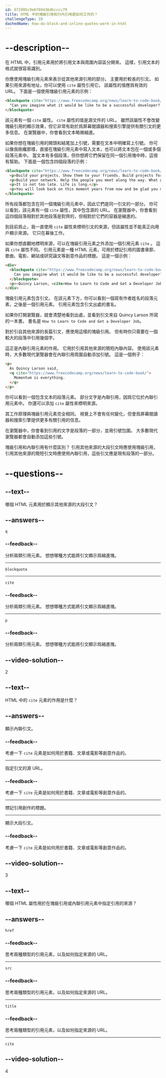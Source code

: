 ```yaml
---
id: 672995c9e6f69436dbcccc79
title: HTML 中的塊級引用和行內引用是如何工作的？
challengeType: 19
dashedName: how-do-block-and-inline-quotes-work-in-html
---
```


# --description--

在 HTML 中，引用元素用於將引用文本與周圍內容區分開來。 這樣，引用文本的格式就很容易識別。

你應使用塊級引用元素來表示從其他來源引用的部分。 主要用於較長的引文。 如果引用來源有地址，你可以使用 `cite` 屬性引用它。 該屬性的值應爲有效的 URL。 下面是一個使用塊級引用元素的示例：

```html
<blockquote cite="https://www.freecodecamp.org/news/learn-to-code-book/">
  "Can you imagine what it would be like to be a successful developer? To have built software systems that people rely upon?"
</blockquote>
```

該元素有一個 `cite` 屬性。 `cite` 屬性的值是源文件的 URL。 雖然該屬性不會改變塊級引用的顯示效果，但它非常有助於爲屏幕閱讀器和搜索引擎提供有關引文的更多信息。 在瀏覽器中，你會看到文本略微縮進。

如果你想在塊級引用的開頭和結尾加上引號，需要在文本中明確寫上引號。 你可以像我剛纔那樣，直接在塊級引用元素中寫入文本，也可以將文本包在一個或多個段落元素中。 當文本有多個段落，但你想將它們保留在同一個引用塊中時，這很有幫助。 下面是一個包含四個段落的示例：

```html
<blockquote cite="https://www.freecodecamp.org/news/learn-to-code-book/">
  <p>Build your projects. Show them to your friends. Build projects for your friends.</p>
  <p>Build your network. Help the people you meet along the way. What goes around comes around. You'll get what's coming to you.</p>   
  <p>It is not too late. Life is long.</p>
  <p>You will look back on this moment years from now and be glad you made a move.</p>
</blockquote>
```

所有段落都包含在同一個塊級引用元素中，因此它們是同一引文的一部分。 你可以看到，該元素有一個 `cite` 屬性，其中包含源的 URL。 在瀏覽器中，你會看到這四個段落相對於其他段落是對齊的，但相對於它們的容器是縮進的。

到目前爲止，我一直使用 `cite` 屬性來標明引文的來源，但該屬性並不能真正向用戶顯示來源。 它只在幕後工作。

如果你想直觀地標明來源，可以在塊級引用元素之外添加一個引用元素 `cite` 。 這與 `cite` 屬性不同。 引用元素是一種 HTML 元素，可用於標記引用的圖書章節、歌曲、電影、網站或研究論文等創意作品的標題。 這是一個示例：

```html
<div>
  <blockquote cite="https://www.freecodecamp.org/news/learn-to-code-book/">
    Can you imagine what it would be like to be a successful developer? To have built software systems that people rely upon?
  </blockquote>
  <p>—Quincy Larson, <cite>How to Learn to Code and Get a Developer Job [Full Book].</cite></p>
</div>
```

塊級引用元素包含引文。 在該元素下方，你可以看到一個寫有作者姓名的段落元素，之後是一個引用元素。 引用元素包含引文出處的書名。

如果你打開瀏覽器，就會清楚地看到出處，並看到引文來自 Quincy Larson 所寫的一本書。 書名是 `How to Learn to Code and Get a Developer Job`。

對於引自其他來源的長篇引文，應使用這樣的塊級引用。 但有時你只需要在一個較大的段落中引用幾個字。

這正是內聯引用元素的作用。 它用於引用其他來源的簡短內聯內容。 使用該元素時，大多數現代瀏覽器會在內聯引用周圍自動添加引號。 這是一個例子：

```html
<p>
  As Quincy Larson said,
  <q cite="https://www.freecodecamp.org/news/learn-to-code-book/">
    Momentum is everything.
  </q>
</p>
```

你可以看到一個包含文本的段落元素。 部分文字是內聯引用，因爲它位於內聯引用元素中。 你還可以添加 `cite` 屬性來標明來源。

其工作原理與塊級引用元素完全相同。 視覺上不會有任何變化，但會爲屏幕閱讀器和搜索引擎提供更多有關引用的信息。

在瀏覽器中，你會看到引用的文字是段落的一部分，並用引號包圍。 大多數現代瀏覽器都會自動添加這些引號。

塊級引用和內聯引用有什麼區別？ 引用其他來源的大段引文時應使用塊級引用，引用其他來源的簡短引文時應使用內聯引用，這些引文應是現有段落的一部分。

# --questions--

## --text--

哪個 HTML 元素用於顯示其他來源的大段引文？

## --answers--

`q`

### --feedback--

分析兩類引用元素。 想想哪種方式能將引文顯示爲縮進塊。

---

`blockquote`

---

`cite`

### --feedback--

分析兩類引用元素。 想想哪種方式能將引文顯示爲縮進塊。

---

`p`

### --feedback--

分析兩類引用元素。 想想哪種方式能將引文顯示爲縮進塊。

## --video-solution--

2

## --text--

HTML 中的 `cite` 元素的作用是什麼？

## --answers--

顯示內聯引文。

### --feedback--

考慮一下 `cite` 元素是如何用於書籍、文章或電影等創意作品的。

---

指定引文的源 URL。

### --feedback--

考慮一下 `cite` 元素是如何用於書籍、文章或電影等創意作品的。

---

標記引用創作的標題。

---

顯示大段引文。

### --feedback--

考慮一下 `cite` 元素是如何用於書籍、文章或電影等創意作品的。

## --video-solution--

3

## --text--

哪個 HTML 屬性用於在塊級引用或內聯引用元素中指定引用的來源？

## --answers--

`href`

### --feedback--

思考兩種類型的引用元素，以及如何指定來源的 URL。

---

`src`

### --feedback--

思考兩種類型的引用元素，以及如何指定來源的 URL。

---

`title`

### --feedback--

思考兩種類型的引用元素，以及如何指定來源的 URL。

---

`cite`

## --video-solution--

4
